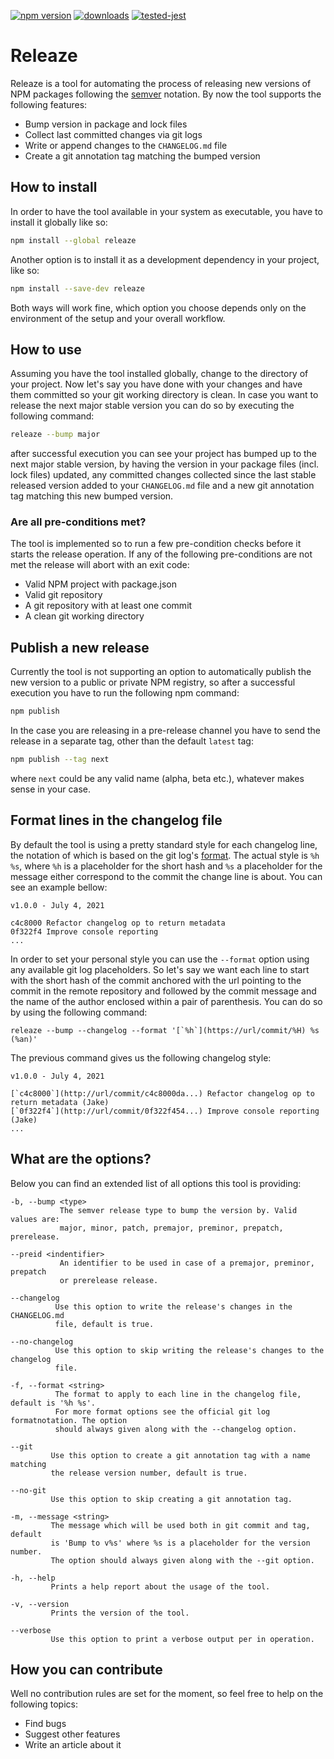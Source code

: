[![npm version](https://img.shields.io/npm/v/releaze)](https://www.npmjs.com/package/releaze)
[![downloads](https://img.shields.io/npm/dm/releaze)](https://www.npmjs.com/package/releaze)
[![tested-jest](https://img.shields.io/badge/tested-jest-brightgreen)](https://github.com/facebook/jest)

# Releaze

Releaze is a tool for automating the process of releasing new versions of NPM packages following the [semver](https://semver.org/) notation. By now the tool supports the following features:

* Bump version in package and lock files
* Collect last committed changes via git logs
* Write or append changes to the `CHANGELOG.md` file
* Create a git annotation tag matching the bumped version

## How to install

In order to have the tool available in your system as executable, you have to install it globally like so:

```sh
npm install --global releaze
```

Another option is to install it as a development dependency in your project, like so:

```sh
npm install --save-dev releaze
```

Both ways will work fine, which option you choose depends only on the environment of the setup and your overall workflow.

## How to use

Assuming you have the tool installed globally, change to the directory of your project. Now let's say you have done with your changes and have them committed so your git working directory is clean. In case you want to release the next major stable version you can do so by executing the following command:

```sh
releaze --bump major
```

after successful execution you can see your project has bumped up to the next major stable version, by having the version in your package files (incl. lock files) updated, any committed changes collected since the last stable released version added to your `CHANGELOG.md` file and a new git annotation tag matching this new bumped version.

### Are all pre-conditions met?

The tool is implemented so to run a few pre-condition checks before it starts the release operation. If any of the following pre-conditions are not met the release will abort with an exit code:

* Valid NPM project with package.json
* Valid git repository
* A git repository with at least one commit
* A clean git working directory

## Publish a new release

Currently the tool is not supporting an option to automatically publish the new version to a public or private NPM registry, so after a successful execution you have to run the following npm command:

```sh
npm publish
```

In the case you are releasing in a pre-release channel you have to send the release in a separate tag, other than the default `latest` tag:

```sh
npm publish --tag next
```

where `next` could be any valid name (alpha, beta etc.), whatever makes sense in your case.

## Format lines in the changelog file

By default the tool is using a pretty standard style for each changelog line, the notation of which is based on the git log's [format](https://git-scm.com/docs/git-log#_pretty_formats). The actual style is `%h %s`, where `%h` is a placeholder for the short hash and `%s` a placeholder for the message either correspond to the commit the change line is about. You can see an example bellow:

```
v1.0.0 - July 4, 2021

c4c8000 Refactor changelog op to return metadata
0f322f4 Improve console reporting
...
```

In order to set your personal style you can use the `--format` option using any available git log placeholders. So let's say we want each line to start with the short hash of the commit anchored with the url pointing to the commit in the remote repository and followed by the commit message and the name of the author enclosed within a pair of parenthesis. You can do so by using the following command:

```
releaze --bump --changelog --format '[`%h`](https://url/commit/%H) %s (%an)'
```

The previous command gives us the following changelog style:

```
v1.0.0 - July 4, 2021

[`c4c8000`](http://url/commit/c4c8000da...) Refactor changelog op to return metadata (Jake)
[`0f322f4`](http://url/commit/0f322f454...) Improve console reporting (Jake)
...
```

## What are the options?

Below you can find an extended list of all options this tool is providing:

```
-b, --bump <type>
           The semver release type to bump the version by. Valid values are:
           major, minor, patch, premajor, preminor, prepatch, prerelease.

--preid <indentifier>
           An identifier to be used in case of a premajor, preminor, prepatch
           or prerelease release.

--changelog
          Use this option to write the release's changes in the CHANGELOG.md
          file, default is true.

--no-changelog
          Use this option to skip writing the release's changes to the changelog
          file.

-f, --format <string>
          The format to apply to each line in the changelog file, default is '%h %s'.
          For more format options see the official git log formatnotation. The option
          should always given along with the --changelog option.

--git
         Use this option to create a git annotation tag with a name matching
         the release version number, default is true.

--no-git
         Use this option to skip creating a git annotation tag.

-m, --message <string>
         The message which will be used both in git commit and tag, default
         is 'Bump to v%s' where %s is a placeholder for the version number.
         The option should always given along with the --git option.
         
-h, --help
         Prints a help report about the usage of the tool.

-v, --version
         Prints the version of the tool.

--verbose
         Use this option to print a verbose output per in operation.
```

## How you can contribute

Well no contribution rules are set for the moment, so feel free to help on the following topics:

* Find bugs
* Suggest other features
* Write an article about it